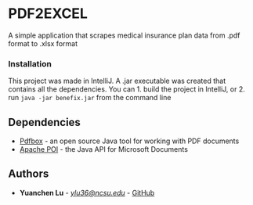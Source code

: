 # PDF2EXCEL

A simple application that scrapes medical insurance plan data from .pdf format to .xlsx format

### Installation

This project was made in IntelliJ. A .jar executable was created that contains all the dependencies. You can 
	1.  build the project in IntelliJ, or
	2.  run `java -jar benefix.jar` from the command line


## Dependencies

* [Pdfbox](https://pdfbox.apache.org/) - an open source Java tool for working with PDF documents
* [Apache POI](https://maven.apache.org/) - the Java API for Microsoft Documents


## Authors

* **Yuanchen Lu** - *ylu36@ncsu.edu* - [GitHub](https://github.com/ylu36)

